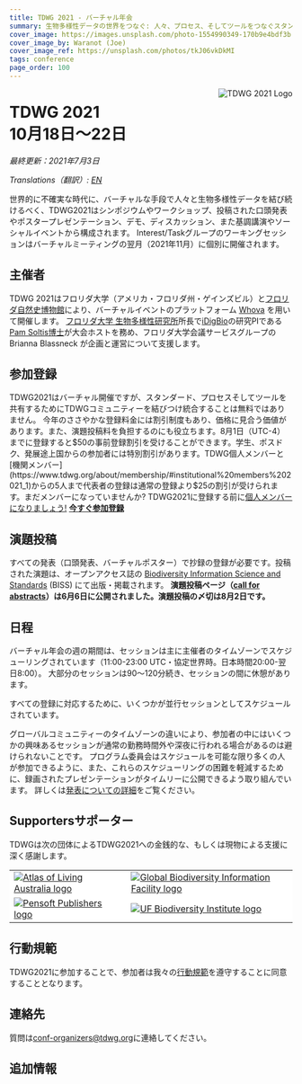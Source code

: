```yaml
---
title: TDWG 2021 - バーチャル年会
summary: 生物多様性データの世界をつなぐ: 人々、プロセス、そしてツールをつなぐスタンダード
cover_image: https://images.unsplash.com/photo-1554990349-170b9e4bdf3b
cover_image_by: Waranot (Joe)
cover_image_ref: https://unsplash.com/photos/tkJ06vkDkMI 
tags: conference
page_order: 100
---
```


<img src="https://static.tdwg.org/conferences/2021/logos/TDWG2021_logo-plant_400w.png" alt="TDWG 2021 Logo" style="float:right;padding-left:10px;padding-bottom:10px">

# TDWG 2021<br />10月18日〜22日 

_最終更新：2021年7月3日_

_Translations（翻訳）: [EN](../)_

世界的に不確実な時代に、バーチャルな手段で人々と生物多様性データを結び続けるべく、TDWG2021はシンポジウムやワークショップ、投稿された口頭発表やポスタープレゼンテーション、デモ、ディスカッション、また基調講演やソーシャルイベントから構成されます。
Interest/Taskグループのワーキングセッションはバーチャルミーティングの翌月（2021年11月）に個別に開催されます。

## 主催者

TDWG 2021はフロリダ大学（アメリカ・フロリダ州・ゲインズビル）と[フロリダ自然史博物館](https://www.floridamuseum.ufl.edu/)により、バーチャルイベントのプラットフォーム [Whova](https://whova.com) を用いて開催します。
[フロリダ大学 生物多様性研究所](https://biodiversity.research.ufl.edu/)所長で[iDigBio](https://www.idigbio.org/)の研究PIである[Pam Soltis博士](https://www.floridamuseum.ufl.edu/soltis-lab/)が大会ホストを務め、フロリダ大学会議サービスグループの Brianna Blassneck が企画と運営について支援します。

## 参加登録

TDWG2021はバーチャル開催ですが、スタンダード、プロセスそしてツールを共有するためにTDWGコミュニティーを結びつけ統合することは無料ではありません。
今年のささやかな登録料金には割引制度もあり、価格に見合う価値があります。また、演題投稿料を負担するのにも役立ちます。8月1日（UTC-4）までに登録すると$50の事前登録割引を受けることができます。学生、ポスドク、発展途上国からの参加者には特別割引があります。TDWG個人メンバーと[機関メンバー](https://www.tdwg.org/about/membership/#institutional%20members%202021_1)からの5人まで代表者の登録は通常の登録より$25の割引が受けられます。まだメンバーになっていませんか? TDWG2021に登録する前に[個人メンバーになりましょう!](https://zohosecurepay.com/checkout/wc9vqum-8am1lyxy1fswt/Individual-TDWG-Membership)
**[今すぐ参加登録](https://reg.conferences.dce.ufl.edu/Basic/1400081801)**


## 演題投稿

すべての発表（口頭発表、バーチャルポスター）で抄録の登録が必要です。投稿された演題は、オープンアクセス誌の [Biodiversity Information Science and Standards](https://biss.pensoft.net/) (BISS) にて出版・掲載されます。
**演題投稿ページ（[call for abstracts](https://www.tdwg.org/conferences/2021/call-for-abstracts/)）は6月6日に公開されました。演題投稿の〆切は8月2日です。**


## 日程

バーチャル年会の週の期間は、セッションは主に主催者のタイムゾーンでスケジューリングされています（11:00-23:00 UTC・協定世界時。日本時間20:00-翌日8:00）。
大部分のセッションは90〜120分続き、セッションの間に休憩があります。


すべての登録に対応するために、いくつかが並行セッションとしてスケジュールされています。

グローバルコミュニティーのタイムゾーンの違いにより、参加者の中にはいくつかの興味あるセッションが通常の勤務時間外や深夜に行われる場合があるのは避けられないことです。
プログラム委員会はスケジュールを可能な限り多くの人が参加できるように、また、これらのスケジューリングの困難を軽減するために、録画されたプレゼンテーションがタイムリーに公開できるよう取り組んでいます。
詳しくは[発表についての詳細](https://tdwg.org/conferences/2021/presentation-info/)をご覧ください。


## Supportersサポーター

TDWGは次の団体によるTDWG2021への金銭的な、もしくは現物による支援に深く感謝します。

<table border="0">
<tbody>
<tr>
<td style="background-color: #FFFFFF; vertical-align: middle;">
    <a href="https://ala.org.au">
      <img src="https://static.tdwg.org/sponsors/ala-logo-stacked-rgb-600.png" alt="Atlas of Living Australia logo" width="" height="" />
    </a>
  </td>
<td style="background-color: #FFFFFF; vertical-align: middle;">
  <a href="https://gbif.org">
    <img src="https://static.tdwg.org/sponsors/gbif-2015.png" alt="Global Biodiversity Information Facility logo" width="" height="" />
  </a>
</td>
  </tr>
<tr>
  <td style="background-color: #FFFFFF; vertical-align: middle;">
    <a href="https://pensoft.net">
    <img src="https://static.tdwg.org/sponsors/pensoft-logo.png" alt="Pensoft Publishers logo" width="" height="" />
    </a>
  </td>
  <td style="background-color: #FFFFFF; vertical-align: middle;">
    <a href="https://biodiversity.research.ufl.edu/">
    <img src="https://static.tdwg.org/sponsors/uf-biodiversity-institute.png" alt="UF Biodiversity Institute logo" width="" height="" />
    </a>
  </td>
</tr>
</tbody>
</table>

## 行動規範

TDWG2021に参加することで、参加者は我々の[行動規範](https://www.tdwg.org/about/code-of-conduct/)を遵守することに同意することとなります。


## 連絡先

質問は[conf-organizers@tdwg.org](mailto:conf-organizers@tdwg.org)に連絡してください。

## 追加情報
